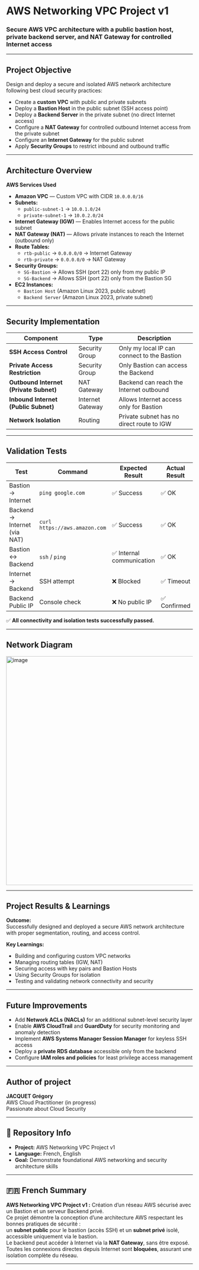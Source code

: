 # AWS Networking VPC Project v1  
### Secure AWS VPC architecture with a public bastion host, private backend server, and NAT Gateway for controlled Internet access

---

##  Project Objective

Design and deploy a secure and isolated AWS network architecture following best cloud security practices:

- Create a **custom VPC** with public and private subnets  
- Deploy a **Bastion Host** in the public subnet (SSH access point)  
- Deploy a **Backend Server** in the private subnet (no direct Internet access)  
- Configure a **NAT Gateway** for controlled outbound Internet access from the private subnet  
- Configure an **Internet Gateway** for the public subnet  
- Apply **Security Groups** to restrict inbound and outbound traffic  

---

## Architecture Overview

**AWS Services Used**

- **Amazon VPC** — Custom VPC with CIDR `10.0.0.0/16`  
- **Subnets:**  
  - `public-subnet-1` → `10.0.1.0/24`  
  - `private-subnet-1` → `10.0.2.0/24`  
- **Internet Gateway (IGW)** — Enables Internet access for the public subnet  
- **NAT Gateway (NAT)** — Allows private instances to reach the Internet (outbound only)  
- **Route Tables:**  
  - `rtb-public` → `0.0.0.0/0` → Internet Gateway  
  - `rtb-private` → `0.0.0.0/0` → NAT Gateway  
- **Security Groups:**  
  - `SG-Bastion` → Allows SSH (port 22) only from my public IP  
  - `SG-Backend` → Allows SSH (port 22) only from the Bastion SG  
- **EC2 Instances:**  
  - `Bastion Host` (Amazon Linux 2023, public subnet)  
  - `Backend Server` (Amazon Linux 2023, private subnet)

---

## Security Implementation

| Component | Type | Description |
|------------|------|-------------|
| **SSH Access Control** | Security Group | Only my local IP can connect to the Bastion |
| **Private Access Restriction** | Security Group | Only Bastion can access the Backend |
| **Outbound Internet (Private Subnet)** | NAT Gateway | Backend can reach the Internet outbound |
| **Inbound Internet (Public Subnet)** | Internet Gateway | Allows Internet access only for Bastion |
| **Network Isolation** | Routing | Private subnet has no direct route to IGW |

---

## Validation Tests

| Test | Command | Expected Result | Actual Result |
|------|----------|------------------|----------------|
| Bastion → Internet | `ping google.com` | ✅ Success | ✅ OK |
| Backend → Internet (via NAT) | `curl https://aws.amazon.com` | ✅ Success | ✅ OK |
| Bastion ↔ Backend | `ssh` / `ping` | ✅ Internal communication | ✅ OK |
| Internet → Backend | SSH attempt | ❌ Blocked | ✅ Timeout |
| Backend Public IP | Console check | ❌ No public IP | ✅ Confirmed |

✅ **All connectivity and isolation tests successfully passed.**

---

## Network Diagram

<img width="1052" height="617" alt="image" src="https://github.com/user-attachments/assets/3b2766ab-6cf7-4979-8e09-79157f88e46c" />


---

## Project Results & Learnings

**Outcome:**  
Successfully designed and deployed a secure AWS network architecture with proper segmentation, routing, and access control.

**Key Learnings:**
- Building and configuring custom VPC networks  
- Managing routing tables (IGW, NAT)  
- Securing access with key pairs and Bastion Hosts  
- Using Security Groups for isolation  
- Testing and validating network connectivity and security

---

##  Future Improvements

- Add **Network ACLs (NACLs)** for an additional subnet-level security layer  
- Enable **AWS CloudTrail** and **GuardDuty** for security monitoring and anomaly detection  
- Implement **AWS Systems Manager Session Manager** for keyless SSH access  
- Deploy a **private RDS database** accessible only from the backend  
- Configure **IAM roles and policies** for least privilege access management  

---

## Author of project

**JACQUET Grégory**  
AWS Cloud Practitioner (in progress)  
Passionate about Cloud Security  

---

## 💬 Repository Info

- **Project:** AWS Networking VPC Project v1  
- **Language:** French, English 
- **Goal:** Demonstrate foundational AWS networking and security architecture skills

---

## 🇫🇷 French Summary

**AWS Networking VPC Project v1 :** Création d’un réseau AWS sécurisé avec un Bastion et un serveur Backend privé.  
Ce projet démontre la conception d’une architecture AWS respectant les bonnes pratiques de sécurité :  
un **subnet public** pour le bastion (accès SSH) et un **subnet privé** isolé, accessible uniquement via le bastion.  
Le backend peut accéder à Internet via la **NAT Gateway**, sans être exposé.  
Toutes les connexions directes depuis Internet sont **bloquées**, assurant une isolation complète du réseau.

---
